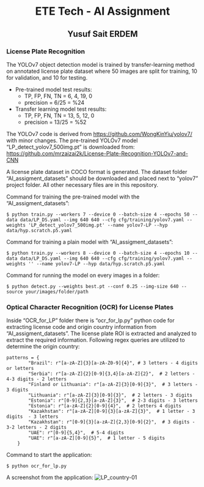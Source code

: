 # <p align="center">ETE Tech - AI Assignment</p>
## <p align="center">Yusuf Sait ERDEM</p>

### License Plate Recognition
The YOLOv7 object detection model is trained by transfer-learning method on annotated license plate dataset where 50 images are split for training, 10 for validation, and 10 for testing.
* Pre-trained model test results:
	- TP, FP, FN, TN = 6, 4, 19, 0
	- precision = 6/25 = %24
* Transfer learning model test results:
	- TP, FP, FN, TN = 13, 5, 12, 0
	- precision = 13/25 = %52

The YOLOv7 code is derived from https://github.com/WongKinYiu/yolov7/ with minor changes. The pre-trained YOLOv7 model “LP_detect_yolov7_500img.pt” is downloaded from: https://github.com/mrzaizai2k/License-Plate-Recognition-YOLOv7-and-CNN

A license plate dataset in COCO format is generated. The dataset folder “AI_assigment_datasets” should be downloaded and placed next to “yolov7” project folder. All other necessary files are in this repository.

Command for training the pre-trained model with the “AI_assigment_datasets”:
```
$ python train.py --workers 7 --device 0 --batch-size 4 --epochs 50 --data data/LP_DS.yaml --img 640 640 --cfg cfg/training/yolov7.yaml --weights 'LP_detect_yolov7_500img.pt' --name yolov7-LP --hyp data/hyp.scratch.p5.yaml
```
Command for training a plain model with “AI_assigment_datasets”:
```
$ python train.py --workers 8 --device 0 --batch-size 4 --epochs 10 --data data/LP_DS.yaml --img 640 640 --cfg cfg/training/yolov7.yaml --weights '' --name yolov7-LP --hyp data/hyp.scratch.p5.yaml
```
Command for running the model on every images in a folder:
```
$ python detect.py --weights best.pt --conf 0.25 --img-size 640 --source your/images/folder/path
```

### Optical Character Recognition (OCR) for License Plates
Inside “OCR_for_LP” folder there is “ocr_for_lp.py” python code for extracting license code and origin country information from “AI_assigment_datasets”. The license plate ROI is extracted and analyzed to extract the required information. Following regex queries are utilized to determine the origin country:
```
patterns = {
		"Brazil": r"[a-zA-Z]{3}[a-zA-Z0-9]{4}",	# 3 letters - 4 digits or letters
		"Serbia": r"[a-zA-Z]{2}[0-9]{3,4}[a-zA-Z]{2}",  # 2 letters - 4-3 digits - 2 letters
		"Finland or Lithuania": r"[a-zA-Z]{3}[0-9]{3}",	 # 3 letters - 3 digits
		"Lithuania": r"[a-zA-Z]{3}[0-9]{3}",  # 2 letters - 3 digits
		"Estonia": r"[0-9]{2,3}[a-zA-Z]{3}",  # 2-3 digits - 3 letters
		"Estonia": r"[a-zA-Z]{2}[0-9]{4}",  # 2 letters 4 digits
		"Kazakhstan": r"[a-zA-Z][0-9]{3}[a-zA-Z]{3}",  # 1 letter - 3 digits  - 3 letters
		"Kazakhstan": r"[0-9]{3}[a-zA-Z]{2,3}[0-9]{2}",  # 3 digits - 3-2 letters - 2 digits
		"UAE": r"[0-9]{5,4}",  # 5-4 digits
		"UAE": r"[a-zA-Z][0-9]{5}",  # 1 letter - 5 digits
	}
```
Command to start the application: 
```
$ python ocr_for_lp.py
```
A screenshot from the application:
![LP_country-01](https://github.com/user-attachments/assets/c101732d-d757-4421-b72d-31f621804a99)

